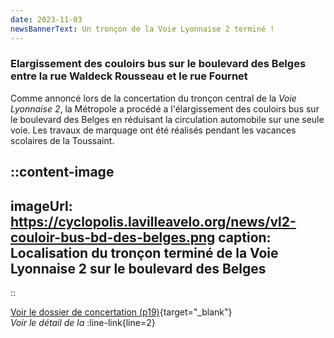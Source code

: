 ```yaml
---
date: 2023-11-03
newsBannerText: Un tronçon de la Voie Lyonnaise 2 terminé !
---
```


### Elargissement des couloirs bus sur le boulevard des Belges entre la rue Waldeck Rousseau et le rue Fournet
Comme annoncé lors de la concertation du tronçon central de la *Voie Lyonnaise 2*, la Métropole a procédé a l'élargissement des couloirs bus sur le boulevard des Belges en réduisant la circulation automobile sur une seule voie. Les travaux de marquage ont été réalisés pendant les vacances scolaires de la Toussaint.

::content-image
---
imageUrl: https://cyclopolis.lavilleavelo.org/news/vl2-couloir-bus-bd-des-belges.png
caption: Localisation du tronçon terminé de la Voie Lyonnaise 2 sur le boulevard des Belges
---
::

[Voir le dossier de concertation (p19)](https://cyclopolis.lavilleavelo.org/vl2/VL2Centre_Poincar%c3%a9_Berthelot.pdf){target="_blank"}  
*Voir le détail de la* :line-link{line=2}
